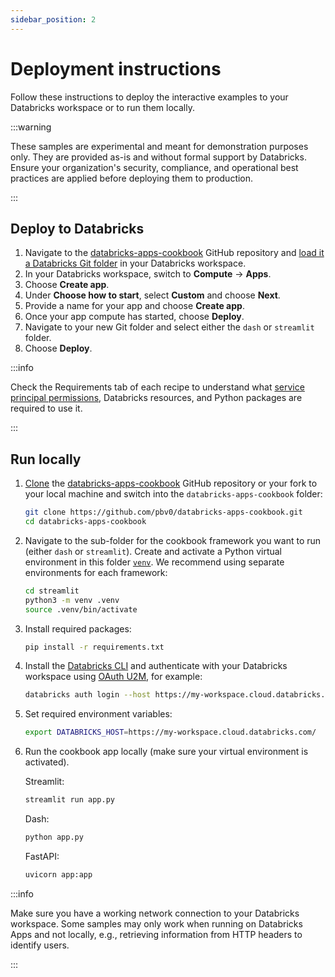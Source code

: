```yaml
---
sidebar_position: 2
---
```


# Deployment instructions

Follow these instructions to deploy the interactive examples to your Databricks workspace or to run them locally.

:::warning

These samples are experimental and meant for demonstration purposes only. They are provided as-is and without formal support by Databricks. Ensure your organization's security, compliance, and operational best practices are applied before deploying them to production.

:::

## Deploy to Databricks

1. Navigate to the [databricks-apps-cookbook](https://github.com/pbv0/databricks-apps-cookbook) GitHub repository and [load it a Databricks Git folder](https://docs.databricks.com/en/repos/index.html) in your Databricks workspace.
1. In your Databricks workspace, switch to **Compute** -> **Apps**.
1. Choose **Create app**.
1. Under **Choose how to start**, select **Custom** and choose **Next**.
1. Provide a name for your app and choose **Create app**.
1. Once your app compute has started, choose **Deploy**.
1. Navigate to your new Git folder and select either the `dash` or `streamlit` folder.
1. Choose **Deploy**.

:::info

Check the Requirements tab of each recipe to understand what [service principal permissions](https://docs.databricks.com/en/dev-tools/databricks-apps/app-development.html#configure-resources), Databricks resources, and Python packages are required to use it.

:::

## Run locally

1. [Clone](https://docs.github.com/en/repositories/creating-and-managing-repositories/cloning-a-repository) the [databricks-apps-cookbook](https://github.com/pbv0/databricks-apps-cookbook) GitHub repository or your fork to your local machine and switch into the `databricks-apps-cookbook` folder:
   ```bash
   git clone https://github.com/pbv0/databricks-apps-cookbook.git
   cd databricks-apps-cookbook
   ```
1. Navigate to the sub-folder for the cookbook framework you want to run (either `dash` or `streamlit`). Create and activate a Python virtual environment in this folder [`venv`](https://docs.python.org/3/library/venv.html). We recommend using separate environments for each framework:
   ```bash
   cd streamlit
   python3 -m venv .venv
   source .venv/bin/activate
   ```
1. Install required packages:
   ```bash
   pip install -r requirements.txt
   ```
1. Install the [Databricks CLI](https://docs.databricks.com/en/dev-tools/cli/index.html) and authenticate with your Databricks workspace using [OAuth U2M](https://docs.databricks.com/en/dev-tools/auth/oauth-u2m.html), for example:
   ```bash
   databricks auth login --host https://my-workspace.cloud.databricks.com/
   ```
1. Set required environment variables:
   ```bash
   export DATABRICKS_HOST=https://my-workspace.cloud.databricks.com/
   ```
1. Run the cookbook app locally (make sure your virtual environment is activated).

   Streamlit:

   ```bash
   streamlit run app.py
   ```

   Dash:

   ```bash
   python app.py
   ```

   FastAPI:

   ```bash
   uvicorn app:app
   ```

:::info

Make sure you have a working network connection to your Databricks workspace. Some samples may only work when running on Databricks Apps and not locally, e.g., retrieving information from HTTP headers to identify users.

:::

